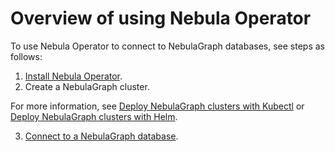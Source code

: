 # Overview of using Nebula Operator

To use Nebula Operator to connect to NebulaGraph databases, see steps as follows:

1. [Install Nebula Operator](2.deploy-nebula-operator.md).
2. Create a NebulaGraph cluster.

  For more information, see [Deploy NebulaGraph clusters with Kubectl](3.deploy-nebula-graph-cluster/3.1create-cluster-with-kubectl.md) or [Deploy NebulaGraph clusters with Helm](3.deploy-nebula-graph-cluster/3.2create-cluster-with-helm.md).
  
3. [Connect to a NebulaGraph database](4.connect-to-nebula-graph-service.md).
